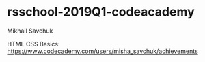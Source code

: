 # rsschool-2019Q1-codeacademy
Mikhail Savchuk

HTML CSS Basics: https://www.codecademy.com/users/misha_savchuk/achievements
